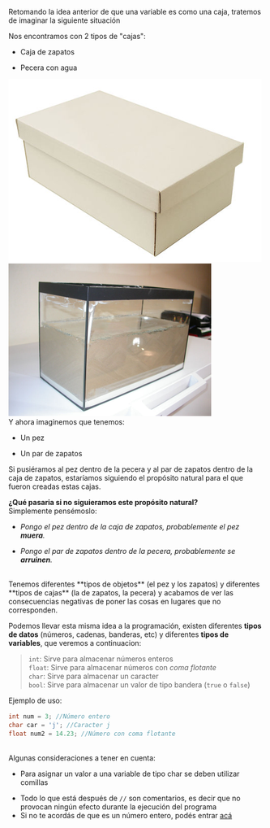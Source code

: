 Retomando la idea anterior de que una variable es como una caja, tratemos de imaginar la siguiente situación<br>

Nos encontramos con 2 tipos de "cajas":

* Caja de zapatos
+ Pecera con agua

<img src="https://raw.githubusercontent.com/otto-krause/mumuki-guia-c-introduccion/master/assets/CORTADA_CAB_BLAN_BLAN_m_1540418719897.jpg" alt="CORTADA_CAB_BLAN_BLAN_m_1540418719897.jpg" width="auto" height="auto">
<img src="https://raw.githubusercontent.com/otto-krause/mumuki-guia-c-introduccion/master/assets/resultadoAc_1540419061768.jpg" alt="resultadoAc_1540419061768.jpg" width="400" height="auto">
<br>
Y ahora imaginemos que tenemos:

* Un pez
+ Un par de zapatos

Si pusiéramos al pez dentro de la pecera y al par de zapatos dentro de la caja de zapatos, estaríamos siguiendo el propósito natural para el que fueron creadas estas cajas.<br>

**¿Qué pasaria si no siguieramos este propósito natural?**<br>
Simplemente pensémoslo:<br>

* _Pongo el pez dentro de la caja de zapatos, probablemente el pez **muera**.<br>_
+ _Pongo el par de zapatos dentro de la pecera, probablemente se **arruinen**.<br>_

<br>
Tenemos diferentes **tipos de objetos** (el pez y los zapatos) y diferentes **tipos de cajas** (la de zapatos, la pecera) y acabamos de ver las consecuencias negativas de poner las cosas en lugares que no corresponden. <br>

Podemos llevar esta misma idea a la programación, existen diferentes **tipos de datos** (números, cadenas, banderas, etc) y diferentes **tipos de variables**, que veremos a continuacion: 

> `int`: Sirve para almacenar números enteros<br>
`float`: Sirve para almacenar números con _coma flotante_<br>
`char`: Sirve para almacenar un caracter<br>
`bool`: Sirve para almacenar un valor de tipo bandera (`true` o `false`)<br>

Ejemplo de uso:

``` c
int num = 3; //Número entero
char car = 'j'; //Caracter j
float num2 = 14.23; //Número con coma flotante
```

<br>
Algunas consideraciones a tener en cuenta:

* Para asignar un valor a una variable de tipo char se deben utilizar comillas
+ Todo lo que está después de `//` son comentarios, es decir que no provocan ningún efecto durante la ejecución del programa
+ Si no te acordás de que es un número entero, podés entrar [acá](https://es.wikipedia.org/wiki/N%C3%BAmero_entero)

